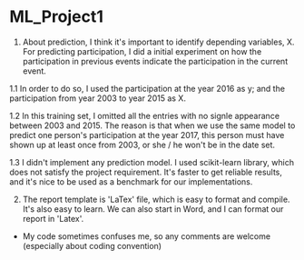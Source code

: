 # ML_Project1

1. About prediction, I think it's important to identify depending variables, X. For predicting participation, I did a initial experiment on how the participation in previous events indicate the participation in the current event. 

  1.1 In order to do so, I used the participation at the year 2016 as y; and the participation from year 2003 to year 2015 as X. 
  
  1.2 In this training set, I omitted all the entries with no signle appearance between 2003 and 2015. The reason is that when we use the same model to predict one person's participation at the year 2017, this person must have shown up at least once from 2003, or she / he won't be in the date set. 
  
  1.3 I didn't implement any prediction model. I used scikit-learn library, which does not satisfy the project requirement. It's faster to get reliable results, and it's nice to be used as a benchmark for our implementations. 
  
  
2. The report template is 'LaTex' file, which is easy to format and compile. It's also easy to learn. We can also start in Word, and I can format our report in 'Latex'. 

* My code sometimes confuses me, so any comments are welcome (especially about coding convention) 

